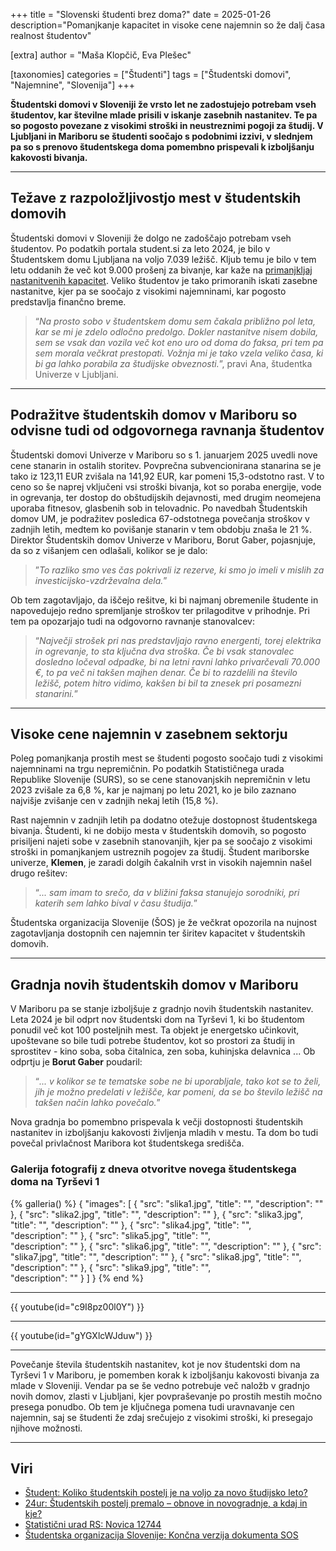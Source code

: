 +++
title = "Slovenski študenti brez doma?"
date = 2025-01-26
description="Pomanjkanje kapacitet in visoke cene najemnin so že dalj časa realnost študentov"

[extra]
author = "Maša Klopčič, Eva Plešec"

[taxonomies]
categories = ["Študenti"]
tags = ["Študentski domovi", "Najemnine", "Slovenija"]
+++

**Študentski domovi v Sloveniji že vrsto let ne zadostujejo potrebam vseh študentov, kar številne mlade prisili v iskanje zasebnih nastanitev. Te pa so pogosto povezane z visokimi stroški in neustreznimi pogoji za študij. V Ljubljani in Mariboru se študenti soočajo s podobnimi izzivi, v slednjem pa so s prenovo študentskega doma pomembno prispevali k izboljšanju kakovosti bivanja.**

<!-- more -->

---

## Težave z razpoložljivostjo mest v študentskih domovih

Študentski domovi v Sloveniji že dolgo ne zadoščajo potrebam vseh študentov. Po podatkih portala student.si za leto 2024, je bilo v Študentskem domu Ljubljana na voljo 7.039 ležišč. Kljub temu je bilo v tem letu oddanih že več kot 9.000 prošenj za bivanje, kar kaže na [primanjkljaj nastanitvenih kapacitet](https://www.24ur.com/novice/slovenija/studentskih-postelj-premalo-obnove-in-novogradnje-a-kdaj-in-kje.html). Veliko študentov je tako primoranih iskati zasebne nastanitve, kjer pa se soočajo z visokimi najemninami, kar pogosto predstavlja finančno breme.

> “*Na prosto sobo v študentskem domu sem čakala približno pol leta, kar se mi je zdelo odločno predolgo. Dokler nastanitve nisem dobila, sem se vsak dan vozila več kot eno uro od doma do faksa, pri tem pa sem morala večkrat prestopati. Vožnja mi je tako vzela veliko časa, ki bi ga lahko porabila za študijske obveznosti.*”, pravi Ana, študentka Univerze v Ljubljani.

---

## Podražitve študentskih domov v Mariboru so odvisne tudi od odgovornega ravnanja študentov

Študentski domovi Univerze v Mariboru so s 1. januarjem 2025 uvedli nove cene stanarin in ostalih storitev. Povprečna subvencionirana stanarina se je tako iz 123,11 EUR zvišala na 141,92 EUR, kar pomeni 15,3-odstotno rast. V to ceno so še naprej vključeni vsi stroški bivanja, kot so poraba energije, vode in ogrevanja, ter dostop do obštudijskih dejavnosti, med drugim neomejena uporaba fitnesov, glasbenih sob in telovadnic. Po navedbah Študentskih domov UM, je podražitev posledica 67-odstotnega povečanja stroškov v zadnjih letih, medtem ko povišanje stanarin v tem obdobju znaša le 21 %. Direktor Študentskih domov Univerze v Mariboru, Borut Gaber, pojasnjuje, da so z višanjem cen odlašali, kolikor se je dalo: 

> ”*To razliko smo ves čas pokrivali iz rezerve, ki smo jo imeli v mislih za investicijsko-vzdrževalna dela.*”

Ob tem zagotavljajo, da iščejo rešitve, ki bi najmanj obremenile študente in napovedujejo redno spremljanje stroškov ter prilagoditve v prihodnje. Pri tem pa opozarjajo tudi na odgovorno ravnanje stanovalcev: 

> “*Največji strošek pri nas predstavljajo ravno energenti, torej elektrika in ogrevanje, to sta ključna dva stroška. Če bi vsak stanovalec dosledno ločeval odpadke, bi na letni ravni lahko privarčevali 70.000 €, to pa več ni takšen majhen denar. Če bi to razdelili na število ležišč, potem hitro vidimo, kakšen bi bil ta znesek pri posamezni stanarini.*”

---

## Visoke cene najemnin v zasebnem sektorju

Poleg pomanjkanja prostih mest se študenti pogosto soočajo tudi z visokimi najemninami na trgu nepremičnin. Po podatkih Statističnega urada Republike Slovenije (SURS), so se cene stanovanjskih nepremičnin v letu 2023 zvišale za 6,8 %, kar je najmanj po letu 2021, ko je bilo zaznano najvišje zvišanje cen v zadnjih nekaj letih (15,8 %).

Rast najemnin v zadnjih letih pa dodatno otežuje dostopnost študentskega bivanja. Študenti, ki ne dobijo mesta v študentskih domovih, so pogosto prisiljeni najeti sobe v zasebnih stanovanjih, kjer pa se soočajo z visokimi stroški in pomanjkanjem ustreznih pogojev za študij. Študent mariborske univerze, **Klemen**, je zaradi dolgih čakalnih vrst in visokih najemnin našel drugo rešitev:

> “*... sam imam to srečo, da v bližini faksa stanujejo sorodniki, pri katerih sem lahko bival v času študija.*” 

Študentska organizacija Slovenije (ŠOS) je že večkrat opozorila na nujnost zagotavljanja dostopnih cen najemnin ter širitev kapacitet v študentskih domovih.

---

## Gradnja novih študentskih domov v Mariboru

V Mariboru pa se stanje izboljšuje z gradnjo novih študentskih nastanitev. Leta 2024 je bil odprt nov študentski dom na Tyrševi 1, ki bo študentom ponudil več kot 100 posteljnih mest. Ta objekt je energetsko učinkovit, upoštevane so bile tudi potrebe študentov, kot so prostori za študij in sprostitev - kino soba, soba čitalnica, zen soba, kuhinjska delavnica ... Ob odprtju je **Borut Gaber** poudaril: 

> “*... v kolikor se te tematske sobe ne bi uporabljale, tako kot se to želi, jih je možno predelati v ležišče, kar pomeni, da se bo število ležišč na takšen način lahko povečalo.*” 

Nova gradnja bo pomembno prispevala k večji dostopnosti študentskih nastanitev in izboljšanju kakovosti življenja mladih v mestu. Ta dom bo tudi povečal privlačnost Maribora kot študentskega središča.

### Galerija fotografij z dneva otvoritve novega študentskega doma na Tyrševi 1

{% galleria() %}
{
  "images": [
    {
      "src": "slika1.jpg",
      "title": "",
      "description": ""
    },
    {
      "src": "slika2.jpg",
      "title": "",
      "description": ""
    },
    {
      "src": "slika3.jpg",
      "title": "",
      "description": ""
    },
    {
      "src": "slika4.jpg",
      "title": "",      
      "description": ""
    },
    {
      "src": "slika5.jpg",
      "title": "",      
      "description": ""
    },
    {
      "src": "slika6.jpg",
      "title": "",
      "description": ""
    },
    {
      "src": "slika7.jpg",
      "title": "",
      "description": ""
    },
    {
      "src": "slika8.jpg",
      "title": "",      
      "description": ""
    },
    {
      "src": "slika9.jpg",
      "title": "",      
      "description": ""
    }
  ]
}
{% end %}

---

{{ youtube(id="c9I8pz00l0Y") }}

---

{{ youtube(id="gYGXlcWJduw") }}

---

Povečanje števila študentskih nastanitev, kot je nov študentski dom na Tyrševi 1 v Mariboru, je pomemben korak k izboljšanju kakovosti bivanja za mlade v Sloveniji. Vendar pa se še vedno potrebuje več naložb v gradnjo novih domov, zlasti v Ljubljani, kjer povpraševanje po prostih mestih močno presega ponudbo. Ob tem je ključnega pomena tudi uravnavanje cen najemnin, saj se študenti že zdaj srečujejo z visokimi stroški, ki presegajo njihove možnosti. 

---

## Viri

- [Študent: Koliko študentskih postelj je na voljo za novo študijsko leto?](https://www.student.si/studij-in-kariera/studij/koliko-studentskih-postelj-je-na-voljo-za-novo-studijsko-leto/)  
- [24ur: Študentskih postelj premalo – obnove in novogradnje, a kdaj in kje?](https://www.24ur.com/novice/slovenija/studentskih-postelj-premalo-obnove-in-novogradnje-a-kdaj-in-kje.html)  
- [Statistični urad RS: Novica 12744](https://www.stat.si/StatWeb/News/Index/12744)  
- [Študentska organizacija Slovenije: Končna verzija dokumenta SOS](https://www.studentska-org.si/wp-content/uploads/2017/06/s178_dokument_sos_koncna.pdf)  
